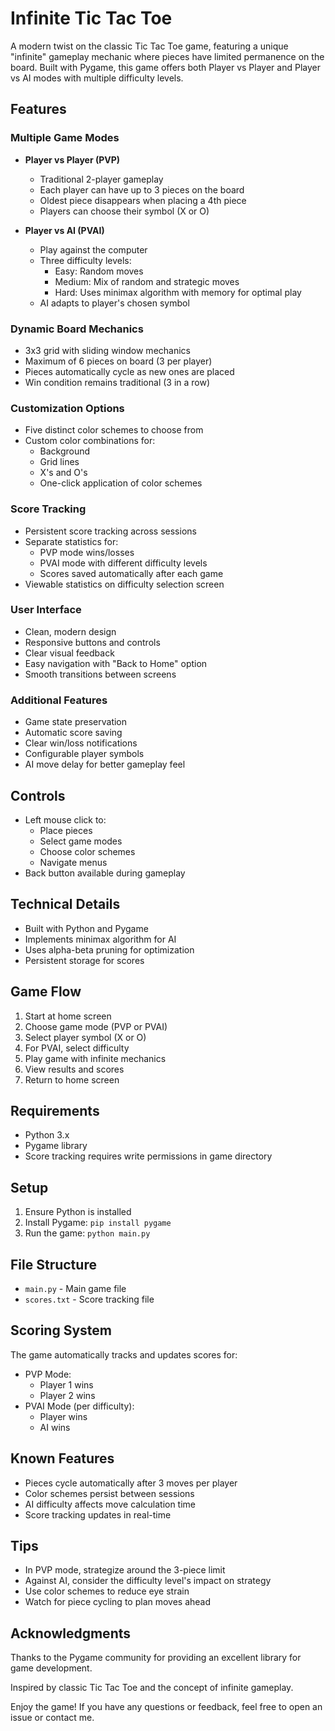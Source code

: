 # Infinite Tic Tac Toe


A modern twist on the classic Tic Tac Toe game, featuring a unique "infinite" gameplay mechanic where pieces have limited permanence on the board. Built with Pygame, this game offers both Player vs Player and Player vs AI modes with multiple difficulty levels.

## Features

### Multiple Game Modes
- **Player vs Player (PVP)**
  - Traditional 2-player gameplay
  - Each player can have up to 3 pieces on the board
  - Oldest piece disappears when placing a 4th piece
  - Players can choose their symbol (X or O)

- **Player vs AI (PVAI)**
  - Play against the computer
  - Three difficulty levels:
    - Easy: Random moves
    - Medium: Mix of random and strategic moves
    - Hard: Uses minimax algorithm with memory for optimal play
  - AI adapts to player's chosen symbol

### Dynamic Board Mechanics
- 3x3 grid with sliding window mechanics
- Maximum of 6 pieces on board (3 per player)
- Pieces automatically cycle as new ones are placed
- Win condition remains traditional (3 in a row)

### Customization Options
- Five distinct color schemes to choose from
- Custom color combinations for:
  - Background
  - Grid lines
  - X's and O's
  - One-click application of color schemes

### Score Tracking
- Persistent score tracking across sessions
- Separate statistics for:
  - PVP mode wins/losses
  - PVAI mode with different difficulty levels
  - Scores saved automatically after each game
- Viewable statistics on difficulty selection screen

### User Interface
- Clean, modern design
- Responsive buttons and controls
- Clear visual feedback
- Easy navigation with "Back to Home" option
- Smooth transitions between screens

### Additional Features
- Game state preservation
- Automatic score saving
- Clear win/loss notifications
- Configurable player symbols
- AI move delay for better gameplay feel

## Controls
- Left mouse click to:
  - Place pieces
  - Select game modes
  - Choose color schemes
  - Navigate menus
- Back button available during gameplay

## Technical Details
- Built with Python and Pygame
- Implements minimax algorithm for AI
- Uses alpha-beta pruning for optimization
- Persistent storage for scores

## Game Flow
1. Start at home screen
2. Choose game mode (PVP or PVAI)
3. Select player symbol (X or O)
4. For PVAI, select difficulty
5. Play game with infinite mechanics
6. View results and scores
7. Return to home screen

## Requirements
- Python 3.x
- Pygame library
- Score tracking requires write permissions in game directory

## Setup
1. Ensure Python is installed
2. Install Pygame: `pip install pygame`
3. Run the game: `python main.py`

## File Structure
- `main.py` - Main game file
- `scores.txt` - Score tracking file

## Scoring System
The game automatically tracks and updates scores for:
- PVP Mode:
  - Player 1 wins
  - Player 2 wins
- PVAI Mode (per difficulty):
  - Player wins
  - AI wins

## Known Features
- Pieces cycle automatically after 3 moves per player
- Color schemes persist between sessions
- AI difficulty affects move calculation time
- Score tracking updates in real-time

## Tips
- In PVP mode, strategize around the 3-piece limit
- Against AI, consider the difficulty level's impact on strategy
- Use color schemes to reduce eye strain
- Watch for piece cycling to plan moves ahead

## Acknowledgments
Thanks to the Pygame community for providing an excellent library for game development.

Inspired by classic Tic Tac Toe and the concept of infinite gameplay.

Enjoy the game! If you have any questions or feedback, feel free to open an issue or contact me.


